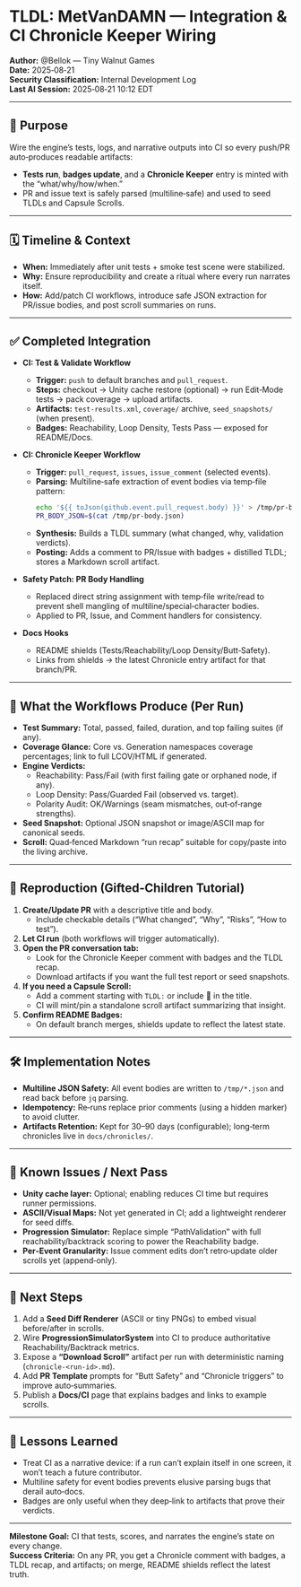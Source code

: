 # TLDL: MetVanDAMN — Integration & CI Chronicle Keeper Wiring

**Author:** @Bellok — Tiny Walnut Games  
**Date:** 2025‑08‑21  
**Security Classification:** Internal Development Log  
**Last AI Session:** 2025‑08‑21 10:12 EDT

---

## 🎯 Purpose

Wire the engine’s tests, logs, and narrative outputs into CI so every push/PR auto‑produces readable artifacts:
- **Tests run**, **badges update**, and a **Chronicle Keeper** entry is minted with the “what/why/how/when.”
- PR and issue text is safely parsed (multiline‑safe) and used to seed TLDLs and Capsule Scrolls.

---

## 🗓 Timeline & Context

- **When:** Immediately after unit tests + smoke test scene were stabilized.  
- **Why:** Ensure reproducibility and create a ritual where every run narrates itself.  
- **How:** Add/patch CI workflows, introduce safe JSON extraction for PR/issue bodies, and post scroll summaries on runs.

---

## ✅ Completed Integration

- **CI: Test & Validate Workflow**
  - **Trigger:** `push` to default branches and `pull_request`.
  - **Steps:** checkout → Unity cache restore (optional) → run Edit‑Mode tests → pack coverage → upload artifacts.
  - **Artifacts:** `test-results.xml`, `coverage/` archive, `seed_snapshots/` (when present).
  - **Badges:** Reachability, Loop Density, Tests Pass — exposed for README/Docs.

- **CI: Chronicle Keeper Workflow**
  - **Trigger:** `pull_request`, `issues`, `issue_comment` (selected events).
  - **Parsing:** Multiline‑safe extraction of event bodies via temp‑file pattern:
    ```bash
    echo '${{ toJson(github.event.pull_request.body) }}' > /tmp/pr-body.json
    PR_BODY_JSON=$(cat /tmp/pr-body.json)
    ```
  - **Synthesis:** Builds a TLDL summary (what changed, why, validation verdicts).
  - **Posting:** Adds a comment to PR/Issue with badges + distilled TLDL; stores a Markdown scroll artifact.

- **Safety Patch: PR Body Handling**
  - Replaced direct string assignment with temp‑file write/read to prevent shell mangling of multiline/special‑character bodies.
  - Applied to PR, Issue, and Comment handlers for consistency.

- **Docs Hooks**
  - README shields (Tests/Reachability/Loop Density/Butt‑Safety).
  - Links from shields → the latest Chronicle entry artifact for that branch/PR.

---

## 🔬 What the Workflows Produce (Per Run)

- **Test Summary:** Total, passed, failed, duration, and top failing suites (if any).  
- **Coverage Glance:** Core vs. Generation namespaces coverage percentages; link to full LCOV/HTML if generated.  
- **Engine Verdicts:**  
  - Reachability: Pass/Fail (with first failing gate or orphaned node, if any).  
  - Loop Density: Pass/Guarded Fail (observed vs. target).  
  - Polarity Audit: OK/Warnings (seam mismatches, out‑of‑range strengths).  
- **Seed Snapshot:** Optional JSON snapshot or image/ASCII map for canonical seeds.  
- **Scroll:** Quad‑fenced Markdown “run recap” suitable for copy/paste into the living archive.

---

## 🧭 Reproduction (Gifted‑Children Tutorial)

1. **Create/Update PR** with a descriptive title and body.  
   - Include checkable details (“What changed”, “Why”, “Risks”, “How to test”).
2. **Let CI run** (both workflows will trigger automatically).  
3. **Open the PR conversation tab:**
   - Look for the Chronicle Keeper comment with badges and the TLDL recap.
   - Download artifacts if you want the full test report or seed snapshots.
4. **If you need a Capsule Scroll:**  
   - Add a comment starting with `TLDL:` or include 🧠 in the title.  
   - CI will mint/pin a standalone scroll artifact summarizing that insight.
5. **Confirm README Badges:**  
   - On default branch merges, shields update to reflect the latest state.

---

## 🛠 Implementation Notes

- **Multiline JSON Safety:** All event bodies are written to `/tmp/*.json` and read back before `jq` parsing.  
- **Idempotency:** Re‑runs replace prior comments (using a hidden marker) to avoid clutter.  
- **Artifacts Retention:** Kept for 30–90 days (configurable); long‑term chronicles live in `docs/chronicles/`.

---

## 📌 Known Issues / Next Pass

- **Unity cache layer:** Optional; enabling reduces CI time but requires runner permissions.  
- **ASCII/Visual Maps:** Not yet generated in CI; add a lightweight renderer for seed diffs.  
- **Progression Simulator:** Replace simple “PathValidation” with full reachability/backtrack scoring to power the Reachability badge.  
- **Per‑Event Granularity:** Issue comment edits don’t retro‑update older scrolls yet (append‑only).

---

## 🎯 Next Steps

1. Add a **Seed Diff Renderer** (ASCII or tiny PNGs) to embed visual before/after in scrolls.  
2. Wire **ProgressionSimulatorSystem** into CI to produce authoritative Reachability/Backtrack metrics.  
3. Expose a **“Download Scroll”** artifact per run with deterministic naming (`chronicle-<run-id>.md`).  
4. Add **PR Template** prompts for “Butt Safety” and “Chronicle triggers” to improve auto‑summaries.  
5. Publish a **Docs/CI** page that explains badges and links to example scrolls.

---

## 📜 Lessons Learned

- Treat CI as a narrative device: if a run can’t explain itself in one screen, it won’t teach a future contributor.  
- Multiline safety for event bodies prevents elusive parsing bugs that derail auto‑docs.  
- Badges are only useful when they deep‑link to artifacts that prove their verdicts.

---

**Milestone Goal:** CI that tests, scores, and narrates the engine’s state on every change.  
**Success Criteria:** On any PR, you get a Chronicle comment with badges, a TLDL recap, and artifacts; on merge, README shields reflect the latest truth.
